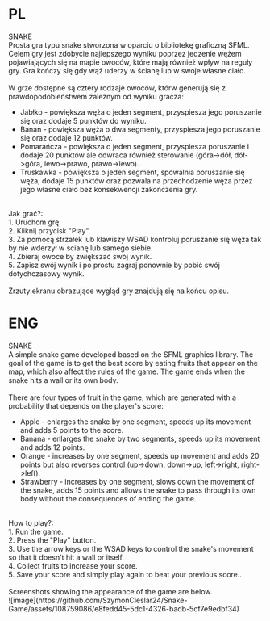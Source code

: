 #     PL     #
SNAKE <br>
Prosta gra typu snake stworzona w oparciu o bibliotekę graficzną SFML. Celem gry jest zdobycie najlepszego wyniku poprzez jedzenie wężem pojawiających się na mapie owoców, które mają również wpływ na reguły gry. Gra kończy się gdy wąż uderzy w ścianę lub w swoje własne ciało. <br>
<br>
W grze dostępne są cztery rodzaje owoców, którw generują się z prawdopodobieństwem zależnym od wyniku gracza: <br>
- Jabłko - powiększa węża o jeden segment, przyspiesza jego poruszanie się oraz dodaje 5 punktów do wyniku. <br>
- Banan - powiększa węża o dwa segmenty, przyspiesza jego poruszanie się oraz dodaje 12 punktów. <br>
- Pomarańcza - powiększa o jeden segment, przyspiesza poruszanie i dodaje 20 punktów ale odwraca również sterowanie (góra->dół, dół->góra, lewo->prawo, prawo->lewo). <br>
- Truskawka - powiększa o jeden segment, spowalnia poruszanie się węża, dodaje 15 punktów oraz pozwala na przechodzenie węża przez jego własne ciało bez konsekwencji zakończenia gry. <br>
<br>
Jak grać?: <br>
1. Uruchom grę.<br>
2. Kliknij przycisk "Play". <br>
3. Za pomocą strzałek lub klawiszy WSAD kontroluj poruszanie się węża tak by nie wderzył w ścianę lub samego siebie. <br>
4. Zbieraj owoce by zwiększać swój wynik. <br>
5. Zapisz swój wynik i po prostu zagraj ponownie by pobić swój dotychczasowy wynik. <br>
<br>
Zrzuty ekranu obrazujące wygląd gry znajdują się na końcu opisu. <br>

#     ENG     #
SNAKE <br>
A simple snake game developed based on the SFML graphics library. The goal of the game is to get the best score by eating fruits that appear on the map, which also affect the rules of the game. The game ends when the snake hits a wall or its own body. <br>
<br>
There are four types of fruit in the game, which are generated with a probability that depends on the player's score: <br>
- Apple - enlarges the snake by one segment, speeds up its movement and adds 5 points to the score. <br>
- Banana - enlarges the snake by two segments, speeds up its movement and adds 12 points. <br>
- Orange - increases by one segment, speeds up movement and adds 20 points but also reverses control (up->down, down->up, left->right, right->left). <br>
- Strawberry - increases by one segment, slows down the movement of the snake, adds 15 points and allows the snake to pass through its own body without the consequences of ending the game. <br>
<br>
How to play?: <br>
1. Run the game.<br>
2. Press the "Play" button. <br>
3. Use the arrow keys or the WSAD keys to control the snake's movement so that it doesn't hit a wall or itself. <br>
4. Collect fruits to increase your score. <br>
5. Save your score and simply play again to beat your previous score.. <br>
<br>
Screenshots showing the appearance of the game are below. <br>
![image](https://github.com/SzymonCieslar24/Snake-Game/assets/108759086/e8fedd45-5dc1-4326-badb-5cf7e9edbf34)



